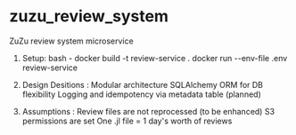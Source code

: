 # zuzu_review_system
ZuZu review system microservice 

1) Setup:
   bash -
   docker build -t review-service .
   docker run --env-file .env review-service

2) Design Desitions :
   Modular architecture
   SQLAlchemy ORM for DB flexibility 
   Logging and idempotency via metadata table (planned)

3) Assumptions :
   Review files are not reprocessed (to be enhanced)
   S3 permissions are set
   One .jl file = 1 day's worth of reviews




